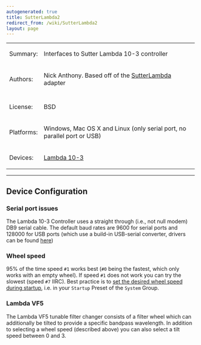 ```yaml
---
autogenerated: true
title: SutterLambda2
redirect_from: /wiki/SutterLambda2
layout: page
---
```


<table>
<tr>
<td><p>Summary:</p></td>
<td><p>Interfaces to Sutter Lambda 10-3 controller</p></td>
</tr>
<tr>
<td><p>Authors:</p></td>
<td><p>Nick Anthony. Based off of the <a href="SutterLambda">SutterLambda</a> adapter</p></td>
</tr>
<tr>
<td></td>
<td></td>
</tr>
<tr>
<td><p>License:</p></td>
<td><p>BSD</p></td>
</tr>
<tr>
<td><p>Platforms:</p></td>
<td><p>Windows, Mac OS X and Linux (only serial port, no parallel port or USB)</p></td>
</tr>
<tr>
<td><p>Devices:</p></td>
<td><p><a href="http://sutter.com/IMAGING/lambda103.html">Lambda 10-3</a><br />
</p></td>
</tr>
</table>

------------------------------------------------------------------------

## Device Configuration

### Serial port issues

The Lambda 10-3 Controller uses a straight through (i.e., not null
modem) DB9 serial cable. The default baud rates are 9600 for serial
ports and 128000 for USB ports (which use a build-in USB-serial
converter, drivers can be found
[here](http://www.sutter.com/SOFTWARE/imaging.html))

### Wheel speed

95% of the time speed `#1` works best (`#0` being the fastest, which
only works with an empty wheel). If speed `#1` does not work you can try
the slowest (speed `#7` IIRC). Best practice is to [set the desired
wheel speed during
startup](Micro-Manager_Configuration_Guide#startup-presets "wikilink"),
i.e. in your `Startup` Preset of the `System` Group.

### Lambda VF5

The Lambda VF5 tunable filter changer consists of a filter wheel which
can additionally be tilted to provide a specific bandpass wavelength. In
addition to selecting a wheel speed (described above) you can also
select a tilt speed between 0 and 3.

